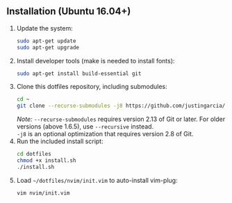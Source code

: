 Installation (Ubuntu 16.04+)
-------------------------------------------------------------------------------
1. Update the system:
   ```bash
   sudo apt-get update
   sudo apt-get upgrade
   ```
2. Install developer tools (make is needed to install fonts):
   ```bash
   sudo apt-get install build-essential git
   ```
3. Clone this dotfiles repository, including submodules:
   ```bash
   cd ~
   git clone --recurse-submodules -j8 https://github.com/justingarcia/dotfiles
   ```
	 *Note:* `--recurse-submodules` requires version 2.13 of Git or later. 
	 For older versions (above 1.6.5), use `--recursive` instead.  
	 `-j8` is an optional optimization that requires version 2.8 of Git.
4. Run the included install script:
   ```bash
   cd dotfiles
   chmod +x install.sh
   ./install.sh
   ```
5. Load `~/dotfiles/nvim/init.vim` to auto-install vim-plug:
	 ```bash
   vim nvim/init.vim
	 ```
